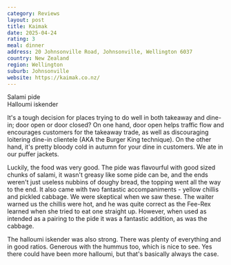 ```yaml
---
category: Reviews
layout: post
title: Kaimak
date: 2025-04-24
rating: 3
meal: dinner
address: 20 Johnsonville Road, Johnsonville, Wellington 6037
country: New Zealand
region: Wellington
suburb: Johnsonville
website: https://kaimak.co.nz/
---
```

Salami pide  
Halloumi iskender  

It's a tough decision for places trying to do well in both takeaway and dine-in; door open or door closed? On one hand, door open helps traffic flow and encourages customers for the takeaway trade, as well as discouraging loitering dine-in clientele (AKA the Burger King technique). On the other hand, it's pretty bloody cold in autumn for your dine in customers. We ate in our puffer jackets. 

Luckily, the food was very good. The pide was flavourful with good sized chunks of salami, it wasn't greasy like some pide can be, and the ends weren't just useless nubbins of doughy bread, the topping went all the way to the end. It also came with two fantastic accompaniments - yellow chillis and pickled cabbage. We were skeptical when we saw these. The waiter warned us the chillis were hot, and he was quite correct as the Fee-Rex learned when she tried to eat one straight up. However, when used as intended as a pairing to the pide it was a fantastic addition, as was the cabbage. 

The halloumi iskender was also strong. There was plenty of everything and in good ratios. Generous with the hummus too, which is nice to see. Yes there could have been more halloumi, but that's basically always the case. 